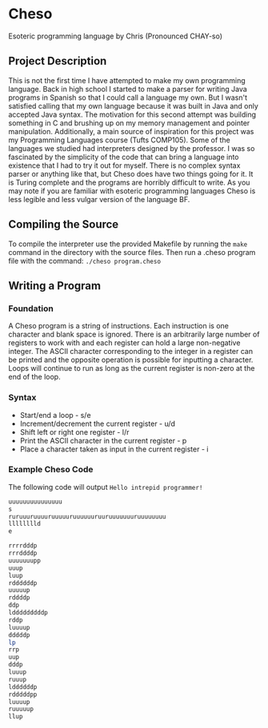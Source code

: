 # Cheso
Esoteric programming language by Chris (Pronounced CHAY-so)

## Project Description

This is not the first time I have attempted to make my own programming language. Back in high school I started to make a parser for writing Java programs in Spanish so that I could call a language my own. But I wasn't satisfied calling that my own language because it was built in Java and only accepted Java syntax. The motivation for this second attempt was building something in C and brushing up on my memory management and pointer manipulation. Additionally, a main source of inspiration for this project was my Programming Languages course (Tufts COMP105). Some of the languages we studied had interpreters designed by the professor. I was so fascinated by the simplicity of the code that can bring a language into existence that I had to try it out for myself. There is no complex syntax parser or anything like that, but Cheso does have two things going for it. It is Turing complete and the programs are horribly difficult to write. As you may note if you are familiar with esoteric programming languages Cheso is less legible and less vulgar version of the language BF.

## Compiling the Source

To compile the interpreter use the provided Makefile by running the `make` command in the directory with the source files. Then run a .cheso program file with the command: `./cheso program.cheso`

## Writing a Program

### Foundation

A Cheso program is a string of instructions. Each instruction is one character and blank space is ignored. There is an arbitrarily large number of registers to work with and each register can hold a large non-negative integer. The ASCII character corresponding to the integer in a register can be printed and the opposite operation is possible for inputting a character. Loops will continue to run as long as the current register is non-zero at the end of the loop.

### Syntax

* Start/end a loop - s/e
* Increment/decrement the current register - u/d
* Shift left or right one register - l/r
* Print the ASCII character in the current register - p
* Place a character taken as input in the current register - i

### Example Cheso Code

The following code will output `Hello intrepid programmer!`

```bash
uuuuuuuuuuuuuuu
s
ruruuuruuuuruuuuuruuuuuuruuruuuuuuuruuuuuuuu
lllllllld
e

rrrrdddp
rrrddddp
uuuuuuupp
uuup
luup
rddddddp
uuuuup
rddddp
ddp
ldddddddddp
rddp
luuuup
dddddp
lp
rrp
uup
dddp
luuup
ruuup
lddddddp
rdddddpp
luuuup
ruuuuup
llup
```